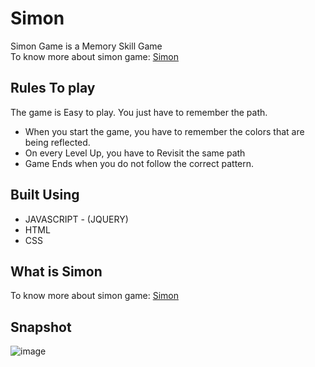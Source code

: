 # Simon
Simon Game is a Memory Skill Game <br>
To know more about simon game: [Simon](https://en.wikipedia.org/wiki/Simon_(game))

## Rules To play
The game is Easy to play. You just have to remember the path.
* When you start the game, you have to remember the colors that are being reflected.
* On every Level Up, you have to Revisit the same path
* Game Ends when you do not follow the correct pattern.

## Built Using
* JAVASCRIPT - (JQUERY)
* HTML
* CSS

## What is Simon
To know more about simon game: [Simon](https://en.wikipedia.org/wiki/Simon_(game))

## Snapshot
![image](https://user-images.githubusercontent.com/72505269/154545850-1a1302b1-b048-4823-bc81-1bc8bc6b1898.png)

